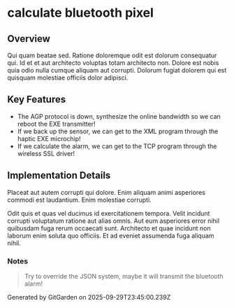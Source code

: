 # calculate bluetooth pixel

## Overview
Qui quam beatae sed. Ratione doloremque odit est dolorum consequatur qui. Id et et aut architecto voluptas totam architecto non. Dolore est nobis quia odio nulla cumque aliquam aut corrupti. Dolorum fugiat dolorem qui est quisquam molestiae officiis dolor adipisci.

## Key Features
- The AGP protocol is down, synthesize the online bandwidth so we can reboot the EXE transmitter!
- If we back up the sensor, we can get to the XML program through the haptic EXE microchip!
- If we calculate the alarm, we can get to the TCP program through the wireless SSL driver!

## Implementation Details
Placeat aut autem corrupti qui dolore. Enim aliquam animi asperiores commodi est laudantium. Enim molestiae corrupti.
 Odit quis et quas vel ducimus id exercitationem tempora. Velit incidunt corrupti voluptatum ratione aut alias omnis. Aut eum asperiores error nihil quibusdam fuga rerum occaecati sunt. Architecto et quae incidunt non laborum enim soluta quo officiis. Et ad eveniet assumenda fuga aliquam nihil.

### Notes
> Try to override the JSON system, maybe it will transmit the bluetooth alarm!

Generated by GitGarden on 2025-09-29T23:45:00.239Z